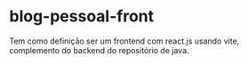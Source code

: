 # blog-pessoal-front
Tem como definição ser um frontend com react.js usando vite, complemento do backend do repositório de java.
